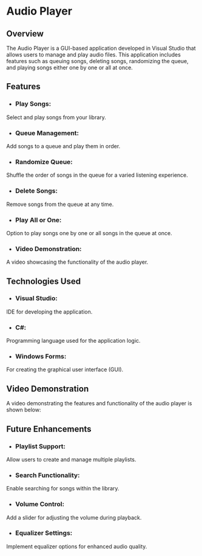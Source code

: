 # Audio Player
## Overview
The Audio Player is a GUI-based application developed in Visual Studio that allows users to manage and play audio files. This application includes features such as queuing songs, deleting songs, randomizing the queue, and playing songs either one by one or all at once.

## Features
- ### Play Songs:
Select and play songs from your library.

- ### Queue Management:
Add songs to a queue and play them in order.

- ### Randomize Queue:
Shuffle the order of songs in the queue for a varied listening experience.

- ### Delete Songs:
Remove songs from the queue at any time.

- ### Play All or One:
Option to play songs one by one or all songs in the queue at once.

- ### Video Demonstration:
A video showcasing the functionality of the audio player.

## Technologies Used

- ### Visual Studio:
IDE for developing the application.

- ### C#:
Programming language used for the application logic.

- ### Windows Forms:
For creating the graphical user interface (GUI).

## Video Demonstration
A video demonstrating the features and functionality of the audio player is shown below:

## Future Enhancements

- ### Playlist Support: 
Allow users to create and manage multiple playlists.

- ### Search Functionality: 
Enable searching for songs within the library.

- ### Volume Control: 
Add a slider for adjusting the volume during playback.

- ### Equalizer Settings: 
Implement equalizer options for enhanced audio quality.
